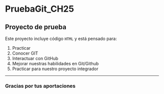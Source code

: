 # PruebaGit_CH25
## Proyecto de prueba

Este proyecto incluye código `HTML` y está pensado para: 
1. Practicar
2. Conocer GIT 
3. Interactuar con GitHub 
4. Mejorar nuestras habilidades en Git/Github
5. Practicar para nuestro proyecto integrador
---
 
### Gracias por tus aportaciones
